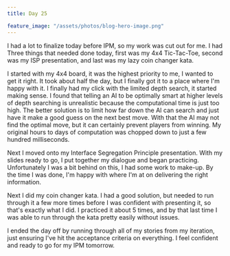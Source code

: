 ```yaml
---
title: Day 25

feature_image: "/assets/photos/blog-hero-image.png"
---
```


I had a lot to finalize today before IPM, so my work was cut out for me. I had Three things that needed
done today, first was my 4x4 Tic-Tac-Toe, second was my ISP presentation, and last was my lazy coin
changer kata.

I started with my 4x4 board, it was the highest priority to me, I wanted to get it right. It took about half
the day, but I finally got it to a place where I'm happy with it. I finally had my click with the limited
depth search, it started making sense. I found that telling an AI to be optimally smart at higher levels
of depth searching is unrealistic because the computational time is just too high. The better solution is to
limit how far down the AI can search and just have it make a good guess on the next best move. With that
the AI may not find the optimal move, but it can certainly prevent players from winning. My original
hours to days of computation was chopped down to just a few hundred milliseconds.

Next I moved onto my Interface Segregation Principle presentation. With my slides ready to go, I put
together my dialogue and began practicing. Unfortunately I was a bit behind on this, I had some work
to make-up. By the time I was done, I'm happy with where I'm at on delivering the right information.

Next I did my coin changer kata. I had a good solution, but needed to run through it a few
more times before I was confident with presenting it, so that's exactly what I did. I practiced it about 5
times, and by that last time I was able to run through the kata pretty easily without issues.

I ended the day off by running through all of my stories from my iteration, just ensuring I've hit
the acceptance criteria on everything. I feel confident and ready to go for my IPM tomorrow.